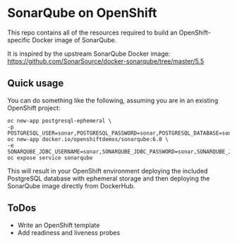 # SonarQube on OpenShift
This repo contains all of the resources required to build an OpenShift-specific
Docker image of SonarQube.

It is inspired by the upstream SonarQube Docker image:
https://github.com/SonarSource/docker-sonarqube/tree/master/5.5

## Quick usage
You can do something like the following, assuming you are in an existing
OpenShift project:

    oc new-app postgresql-ephemeral \
    -p POSTGRESQL_USER=sonar,POSTGRESQL_PASSWORD=sonar,POSTGRESQL_DATABASE=sonar
    oc new-app docker.io/openshiftdemos/sonarqube:6.0 \
    -e SONARQUBE_JDBC_USERNAME=sonar,SONARQUBE_JDBC_PASSWORD=sonar,SONARQUBE_JDBC_URL=jdbc:postgresql://postgresql/sonar
    oc expose service sonarqube

This will result in your OpenShift environment deploying the included PostgreSQL
database with ephemeral storage and then deploying the SonarQube image directly
from DockerHub.

## ToDos
* Write an OpenShift template
* Add readiness and liveness probes
